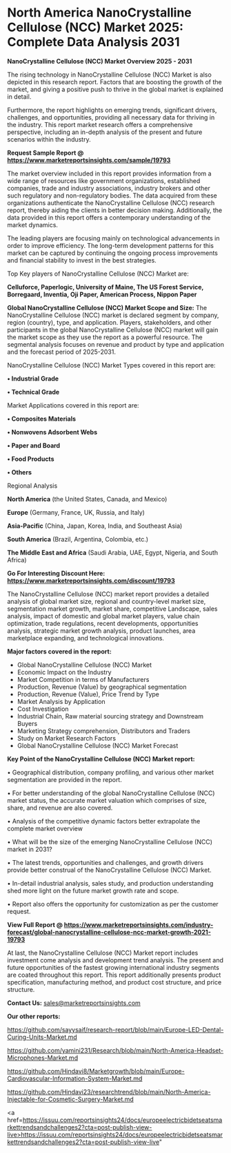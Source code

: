 # North America NanoCrystalline Cellulose (NCC) Market 2025: Complete Data Analysis 2031

<Strong> NanoCrystalline Cellulose (NCC) Market Overview 2025 - 2031</strong>

The rising technology in NanoCrystalline Cellulose (NCC) Market is also depicted in this research report. Factors that are boosting the growth of the market, and giving a positive push to thrive in the global market is explained in detail.

Furthermore, the report highlights on emerging trends, significant drivers, challenges, and opportunities, providing all necessary data for thriving in the industry. This report market research offers a comprehensive perspective, including an in-depth analysis of the present and future scenarios within the industry.

<strong>Request Sample Report @ <a href=https://www.marketreportsinsights.com/sample/19793>https://www.marketreportsinsights.com/sample/19793</a></strong>

The market overview included in this report provides information from a wide range of resources like government organizations, established companies, trade and industry associations, industry brokers and other such regulatory and non-regulatory bodies. The data acquired from these organizations authenticate the NanoCrystalline Cellulose (NCC) research report, thereby aiding the clients in better decision making. Additionally, the data provided in this report offers a contemporary understanding of the market dynamics.

The leading players are focusing mainly on technological advancements in order to improve efficiency. The long-term development patterns for this market can be captured by continuing the ongoing process improvements and financial stability to invest in the best strategies.

Top Key players of NanoCrystalline Cellulose (NCC) Market are:

<strong>Celluforce, Paperlogic, University of Maine, The US Forest Service, Borregaard, Inventia, Oji Paper, American Process, Nippon Paper</strong>

<strong><b>Global NanoCrystalline Cellulose (NCC) Market Scope and Size:</b></strong>
The NanoCrystalline Cellulose (NCC) market is declared segment by company, region (country), type, and application. Players, stakeholders, and other participants in the global NanoCrystalline Cellulose (NCC) market will gain the market scope as they use the report as a powerful resource. The segmental analysis focuses on revenue and product by type and application and the forecast period of 2025-2031.

NanoCrystalline Cellulose (NCC) Market Types covered in this report are:

<strong>• Industrial Grade

• Technical Grade</strong>

Market Applications covered in this report are:

<strong>• Composites Materials

• Nonwovens Adsorbent Webs

• Paper and Board

• Food Products

• Others</strong> 

Regional Analysis

<strong>North America</strong> (the United States, Canada, and Mexico)

<strong>Europe</strong> (Germany, France, UK, Russia, and Italy)

<strong>Asia-Pacific</strong> (China, Japan, Korea, India, and Southeast Asia)

<strong>South America</strong> (Brazil, Argentina, Colombia, etc.)

<strong>The Middle East and Africa</strong> (Saudi Arabia, UAE, Egypt, Nigeria, and South Africa)

<strong>Go For Interesting Discount Here: <a href=https://www.marketreportsinsights.com/discount/19793>https://www.marketreportsinsights.com/discount/19793</a></strong>

The NanoCrystalline Cellulose (NCC) market report provides a detailed analysis of global market size, regional and country-level market size, segmentation market growth, market share, competitive Landscape, sales analysis, impact of domestic and global market players, value chain optimization, trade regulations, recent developments, opportunities analysis, strategic market growth analysis, product launches, area marketplace expanding, and technological innovations.

<strong><b>Major factors covered in the report:</b></strong>
<ul>
  <li>Global NanoCrystalline Cellulose (NCC) Market </li>
  <li>Economic Impact on the Industry</li>
  <li>Market Competition in terms of Manufacturers</li>
  <li>Production, Revenue (Value) by geographical segmentation</li>
  <li>Production, Revenue (Value), Price Trend by Type</li>
  <li>Market Analysis by Application</li>
  <li>Cost Investigation</li>
  <li>Industrial Chain, Raw material sourcing strategy and Downstream Buyers</li>
  <li>Marketing Strategy comprehension, Distributors and Traders</li>
  <li>Study on Market Research Factors</li>
  <li>Global NanoCrystalline Cellulose (NCC) Market Forecast</li>
</ul>

<strong><b>Key Point of the NanoCrystalline Cellulose (NCC) Market report:</b></strong>

• Geographical distribution, company profiling, and various other market segmentation are provided in the report.

• For better understanding of the global NanoCrystalline Cellulose (NCC) market status, the accurate market valuation which comprises of size, share, and revenue are also covered.

• Analysis of the competitive dynamic factors better extrapolate the complete market overview

• What will be the size of the emerging NanoCrystalline Cellulose (NCC) market in 2031?

• The latest trends, opportunities and challenges, and growth drivers provide better construal of the NanoCrystalline Cellulose (NCC) Market.

• In-detail industrial analysis, sales study, and production understanding shed more light on the future market growth rate and scope.

• Report also offers the opportunity for customization as per the customer request.

<strong><b>View Full Report @ <a href=https://www.marketreportsinsights.com/industry-forecast/global-nanocrystalline-cellulose-ncc-market-growth-2021-19793>https://www.marketreportsinsights.com/industry-forecast/global-nanocrystalline-cellulose-ncc-market-growth-2021-19793</a></b></strong>


At last, the NanoCrystalline Cellulose (NCC) Market report includes investment come analysis and development trend analysis. The present and future opportunities of the fastest growing international industry segments are coated throughout this report. This report additionally presents product specification, manufacturing method, and product cost structure, and price structure.

<strong>Contact Us:</strong>
sales@marketreportsinsights.com

<strong>Our other reports:</strong>

<a href=https://github.com/sayysaif/research-report/blob/main/Europe-LED-Dental-Curing-Units-Market.md>https://github.com/sayysaif/research-report/blob/main/Europe-LED-Dental-Curing-Units-Market.md</a>

<a href=https://github.com/yamini231/Research/blob/main/North-America-Headset-Microphones-Market.md>https://github.com/yamini231/Research/blob/main/North-America-Headset-Microphones-Market.md</a>

<a href=https://github.com/Hindavi8/Marketgrowth/blob/main/Europe-Cardiovascular-Information-System-Market.md>https://github.com/Hindavi8/Marketgrowth/blob/main/Europe-Cardiovascular-Information-System-Market.md</a>

<a href=https://github.com/Hindavi23/researchtrend/blob/main/North-America-Injectable-for-Cosmetic-Surgery-Market.md>https://github.com/Hindavi23/researchtrend/blob/main/North-America-Injectable-for-Cosmetic-Surgery-Market.md</a>

<a href=https://issuu.com/reportsinsights24/docs/europeelectricbidetseatsmarkettrendsandchallenges2?cta=post-publish-view-live>https://issuu.com/reportsinsights24/docs/europeelectricbidetseatsmarkettrendsandchallenges2?cta=post-publish-view-live</a>"
